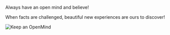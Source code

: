 Always have an open mind and believe! 

When facts are challenged, beautiful new experiences are ours to discover!

![Keep an OpenMind](https://mmurtazanb.github.io/murtazanb.github.io/images/openmind.jpg)
